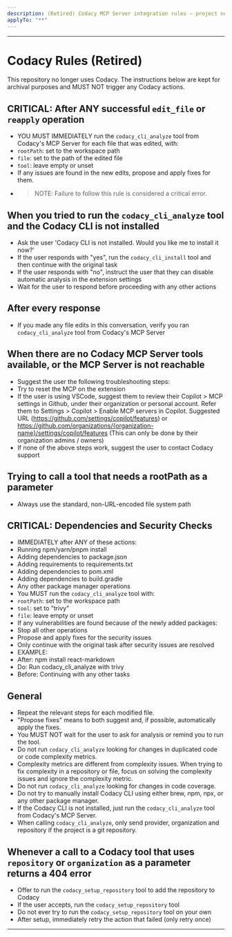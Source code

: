 ```yaml
---
description: (Retired) Codacy MCP Server integration rules — project no longer uses Codacy
applyTo: "**"
---
```


---

# Codacy Rules (Retired)

This repository no longer uses Codacy. The instructions below are kept for archival purposes and MUST NOT trigger any Codacy actions.

## CRITICAL: After ANY successful `edit_file` or `reapply` operation

- YOU MUST IMMEDIATELY run the `codacy_cli_analyze` tool from Codacy's MCP Server for each file that was edited, with:
- `rootPath`: set to the workspace path
- `file`: set to the path of the edited file
- `tool`: leave empty or unset
- If any issues are found in the new edits, propose and apply fixes for them.
- > NOTE: Failure to follow this rule is considered a critical error.

## When you tried to run the `codacy_cli_analyze` tool and the Codacy CLI is not installed

- Ask the user 'Codacy CLI is not installed. Would you like me to install it now?'
- If the user responds with "yes", run the `codacy_cli_install` tool and then continue with the original task
- If the user responds with "no", instruct the user that they can disable automatic analysis in the extension settings
- Wait for the user to respond before proceeding with any other actions

## After every response

- If you made any file edits in this conversation, verify you ran `codacy_cli_analyze` tool from Codacy's MCP Server

## When there are no Codacy MCP Server tools available, or the MCP Server is not reachable

- Suggest the user the following troubleshooting steps:
- Try to reset the MCP on the extension
- If the user is using VSCode, suggest them to review their Copilot > MCP settings in Github, under their organization or personal account. Refer them to Settings > Copilot > Enable MCP servers in Copilot. Suggested URL (https://github.com/settings/copilot/features) or https://github.com/organizations/{organization-name}/settings/copilot/features (This can only be done by their organization admins / owners)
- If none of the above steps work, suggest the user to contact Codacy support

## Trying to call a tool that needs a rootPath as a parameter

- Always use the standard, non-URL-encoded file system path

## CRITICAL: Dependencies and Security Checks

- IMMEDIATELY after ANY of these actions:
- Running npm/yarn/pnpm install
- Adding dependencies to package.json
- Adding requirements to requirements.txt
- Adding dependencies to pom.xml
- Adding dependencies to build.gradle
- Any other package manager operations
- You MUST run the `codacy_cli_analyze` tool with:
- `rootPath`: set to the workspace path
- `tool`: set to "trivy"
- `file`: leave empty or unset
- If any vulnerabilities are found because of the newly added packages:
- Stop all other operations
- Propose and apply fixes for the security issues
- Only continue with the original task after security issues are resolved
- EXAMPLE:
- After: npm install react-markdown
- Do: Run codacy_cli_analyze with trivy
- Before: Continuing with any other tasks

## General

- Repeat the relevant steps for each modified file.
- "Propose fixes" means to both suggest and, if possible, automatically apply the fixes.
- You MUST NOT wait for the user to ask for analysis or remind you to run the tool.
- Do not run `codacy_cli_analyze` looking for changes in duplicated code or code complexity metrics.
- Complexity metrics are different from complexity issues. When trying to fix complexity in a repository or file, focus on solving the complexity issues and ignore the complexity metric.
- Do not run `codacy_cli_analyze` looking for changes in code coverage.
- Do not try to manually install Codacy CLI using either brew, npm, npx, or any other package manager.
- If the Codacy CLI is not installed, just run the `codacy_cli_analyze` tool from Codacy's MCP Server.
- When calling `codacy_cli_analyze`, only send provider, organization and repository if the project is a git repository.

## Whenever a call to a Codacy tool that uses `repository` or `organization` as a parameter returns a 404 error

- Offer to run the `codacy_setup_repository` tool to add the repository to Codacy
- If the user accepts, run the `codacy_setup_repository` tool
- Do not ever try to run the `codacy_setup_repository` tool on your own
- After setup, immediately retry the action that failed (only retry once)

---
